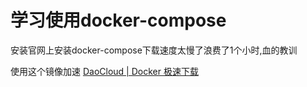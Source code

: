 # 学习使用docker-compose

安装官网上安装docker-compose下载速度太慢了浪费了1个小时,血的教训

使用这个镜像加速
[DaoCloud | Docker 极速下载](http://get.daocloud.io/#install-compose)
